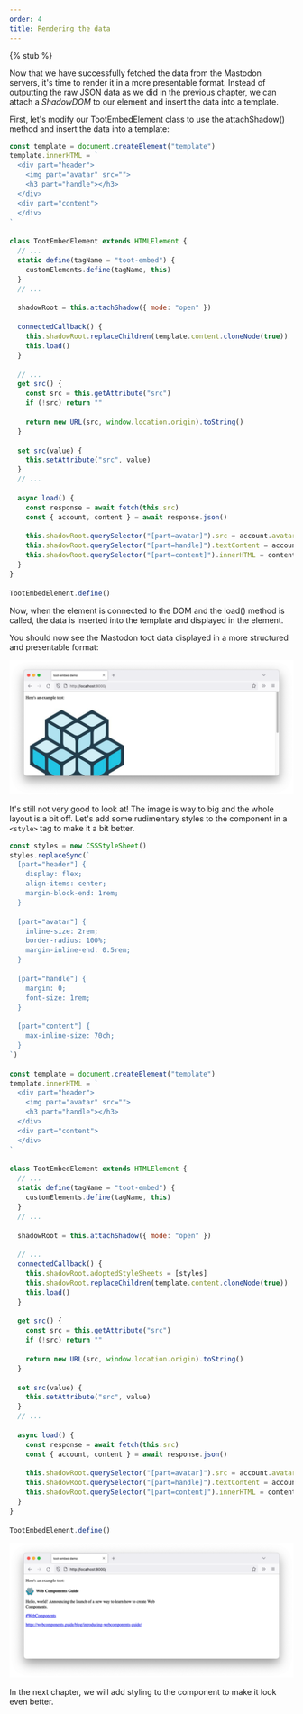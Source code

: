 ```yaml
---
order: 4
title: Rendering the data
---
```


{% stub %}

Now that we have successfully fetched the data from the Mastodon servers, it's time to render it in a more presentable
format. Instead of outputting the raw JSON data as we did in the previous chapter, we can attach a _ShadowDOM_ to our
element and insert the data into a template.

First, let's modify our TootEmbedElement class to use the attachShadow() method and insert the data into a template:

```js
const template = document.createElement("template")
template.innerHTML = `
  <div part="header">
    <img part="avatar" src="">
    <h3 part="handle"></h3>
  </div>
  <div part="content">
  </div>
`

class TootEmbedElement extends HTMLElement {
  // ...
  static define(tagName = "toot-embed") {
    customElements.define(tagName, this)
  }
  // ...

  shadowRoot = this.attachShadow({ mode: "open" })

  connectedCallback() {
    this.shadowRoot.replaceChildren(template.content.cloneNode(true))
    this.load()
  }

  // ...
  get src() {
    const src = this.getAttribute("src")
    if (!src) return ""

    return new URL(src, window.location.origin).toString()
  }

  set src(value) {
    this.setAttribute("src", value)
  }
  // ...

  async load() {
    const response = await fetch(this.src)
    const { account, content } = await response.json()

    this.shadowRoot.querySelector("[part=avatar]").src = account.avatar
    this.shadowRoot.querySelector("[part=handle]").textContent = account.display_name
    this.shadowRoot.querySelector("[part=content]").innerHTML = content
  }
}

TootEmbedElement.define()
```

Now, when the element is connected to the DOM and the load() method is called, the data is inserted into the template
and displayed in the element.

You should now see the Mastodon toot data displayed in a more structured and presentable format:

![A browser screenshot showing the toot-embed component at it's current stage. The example page reads: "Here's an example toot: " followed by a display of the Mastodon toot data including the avatar image, display name, and toot content.](/images/tutorials/mastodon-toot-embed/fig3.png)

It's still not very good to look at! The image is way to big and the whole layout is a bit off. Let's add some
rudimentary styles to the component in a `<style>` tag to make it a bit better.

```js
const styles = new CSSStyleSheet()
styles.replaceSync(`
  [part="header"] {
    display: flex;
    align-items: center;
    margin-block-end: 1rem;
  }

  [part="avatar"] {
    inline-size: 2rem;
    border-radius: 100%;
    margin-inline-end: 0.5rem;
  }

  [part="handle"] {
    margin: 0;
    font-size: 1rem;
  }
  
  [part="content"] {
    max-inline-size: 70ch;
  }
`)

const template = document.createElement("template")
template.innerHTML = `
  <div part="header">
    <img part="avatar" src="">
    <h3 part="handle"></h3>
  </div>
  <div part="content">
  </div>
`

class TootEmbedElement extends HTMLElement {
  // ...
  static define(tagName = "toot-embed") {
    customElements.define(tagName, this)
  }
  // ...

  shadowRoot = this.attachShadow({ mode: "open" })

  // ...
  connectedCallback() {
    this.shadowRoot.adoptedStyleSheets = [styles]
    this.shadowRoot.replaceChildren(template.content.cloneNode(true))
    this.load()
  }

  get src() {
    const src = this.getAttribute("src")
    if (!src) return ""

    return new URL(src, window.location.origin).toString()
  }

  set src(value) {
    this.setAttribute("src", value)
  }
  // ...

  async load() {
    const response = await fetch(this.src)
    const { account, content } = await response.json()

    this.shadowRoot.querySelector("[part=avatar]").src = account.avatar
    this.shadowRoot.querySelector("[part=handle]").textContent = account.display_name
    this.shadowRoot.querySelector("[part=content]").innerHTML = content
  }
}

TootEmbedElement.define()
```

![A browser screenshot showing the toot-embed component at it's current stage. The example page reads: "Here's an example toot: " followed by a display of the Mastodon toot data including the avatar image, display name, and toot content. The component has a rudimentary layout.](/images/tutorials/mastodon-toot-embed/fig4.png)

In the next chapter, we will add styling to the component to make it look even better.
